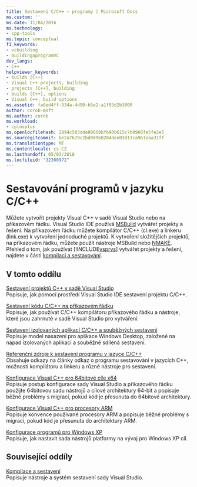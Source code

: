 ```yaml
---
title: Sestavení C/C++ – programy | Microsoft Docs
ms.custom: ''
ms.date: 11/04/2016
ms.technology:
- cpp-tools
ms.topic: conceptual
f1_keywords:
- vcbuilding
- buildingaprogramVC
dev_langs:
- C++
helpviewer_keywords:
- builds [C++]
- Visual C++ projects, building
- projects [C++], building
- builds [C++], options
- Visual C++, build options
ms.assetid: fa6ed4ff-334a-4d99-b5e2-a1f83d2b3008
author: corob-msft
ms.author: corob
ms.workload:
- cplusplus
ms.openlocfilehash: 2894c503dde89668bfb90b615c7b0966fe5fe2e5
ms.sourcegitcommit: be2a7679c2bd80968204dee03d13ca961eaa31ff
ms.translationtype: MT
ms.contentlocale: cs-CZ
ms.lasthandoff: 05/03/2018
ms.locfileid: "32360972"
---
```

# <a name="building-cc-programs"></a>Sestavování programů v jazyku C/C++

Můžete vytvořit projekty Visual C++ v sadě Visual Studio nebo na příkazovém řádku. Visual Studio IDE používá [MSBuild](../build/msbuild-visual-cpp.md) vytvářet projekty a řešení. Na příkazovém řádku můžete kompilátor C/C++ (cl.exe) a linkeru (link.exe) k vytvoření jednoduché projektů. K vytvoření složitějších projektů, na příkazovém řádku, můžete použít nástroje MSBuild nebo [NMAKE](../build/nmake-reference.md). Přehled o tom, jak používat [!INCLUDE[vsprvs](../assembler/masm/includes/vsprvs_md.md)] vytvářet projekty a řešení, najdete v části [kompilaci a sestavování](/visualstudio/ide/compiling-and-building-in-visual-studio).  
  
## <a name="in-this-section"></a>V tomto oddílu  

[Sestavení projektů C++ v sadě Visual Studio](../ide/building-cpp-projects-in-visual-studio.md)  
Popisuje, jak pomocí prostředí Visual Studio IDE sestavení projektu C/C++.  
  
[Sestavení kódu C/C++ na příkazovém řádku](../build/building-on-the-command-line.md)  
Popisuje, jak používat C/C++ kompilátoru příkazového řádku a nástroje, které jsou zahrnuté v sadě Visual Studio pro vytváření.  
  
[Sestavení izolovaných aplikací C/C++ a souběžných sestavení](../build/building-c-cpp-isolated-applications-and-side-by-side-assemblies.md)  
Popisuje model nasazení pro aplikace Windows Desktop, založené na nápad izolovaných aplikací a souběžně sdílená sestavení.  
  
[Referenční zdroje k sestavení programu v jazyce C/C++](../build/reference/c-cpp-building-reference.md)  
Obsahuje odkazy na články odkaz o programu sestavování v jazycích C++, možnosti kompilátoru a linkeru a různé nástroje pro sestavení.  
  
[Konfigurace Visual C++ pro 64bitové cíle x64](../build/configuring-programs-for-64-bit-visual-cpp.md)  
Popisuje postup konfigurace sady Visual Studio a příkazového řádku použijte 64bitovou sadu nástrojů a cílové architektury 64-bit a popisuje běžné problémy s migrací, pokud kód je přesunuta do 64bitové architektury.  
  
[Konfigurace Visual C++ pro procesory ARM](../build/configuring-programs-for-arm-processors-visual-cpp.md)  
Popisuje konvence používané procesory ARM a popisuje běžné problémy s migrací, pokud kód je přesunuta do architektury ARM.  
  
[Konfigurace programů pro Windows XP](../build/configuring-programs-for-windows-xp.md)  
Popisuje, jak nastavit sada nástrojů platformy na vývoj pro Windows XP cíl.  
  
## <a name="related-sections"></a>Související oddíly  
 [Kompilace a sestavení](/visualstudio/ide/compiling-and-building-in-visual-studio)  
 Popisuje nástroje a systém sestavení sady Visual Studio.